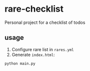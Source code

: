 # rare-checklist
Personal project for a checklist of todos

## usage
1. Configure rare list in `rares.yml`
2. Generate `index.html`:
```
python main.py
```